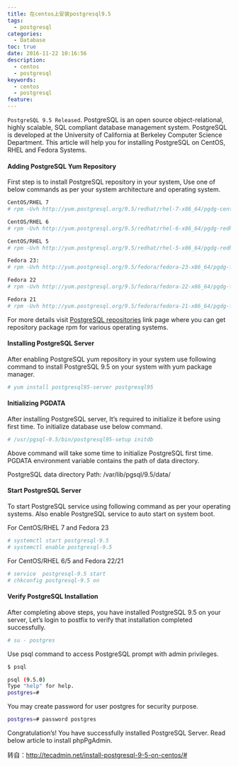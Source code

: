 ```yaml
---
title: 在centos上安装postgresql9.5
tags:
  - postgresql
categories:
  - Database
toc: true
date: 2016-11-22 10:16:56
description: 
  - centos
  - postgresql
keywords:
  - centos
  - postgresql
feature:
---
```


`PostgreSQL 9.5 Released`. PostgreSQL is an open source object-relational, highly scalable, SQL compliant database management system. PostgreSQL is developed at the University of California at Berkeley Computer Science Department. This article will help you for installing PostgreSQL on CentOS, RHEL and Fedora Systems.


#### Adding PostgreSQL Yum Repository

First step is to install PostgreSQL repository in your system, Use one of below commands as per your system architecture and operating system.
<!-- more -->
``` bash
CentOS/RHEL 7
# rpm -Uvh http://yum.postgresql.org/9.5/redhat/rhel-7-x86_64/pgdg-centos95-9.5-2.noarch.rpm

CentOS/RHEL 6
# rpm -Uvh http://yum.postgresql.org/9.5/redhat/rhel-6-x86_64/pgdg-redhat95-9.5-2.noarch.rpm

CentOS/RHEL 5
# rpm -Uvh http://yum.postgresql.org/9.5/redhat/rhel-5-x86_64/pgdg-redhat95-9.5-2.noarch.rpm

Fedora 23:
# rpm -Uvh http://yum.postgresql.org/9.5/fedora/fedora-23-x86_64/pgdg-fedora95-9.5-3.noarch.rpm

Fedora 22
# rpm -Uvh http://yum.postgresql.org/9.5/fedora/fedora-22-x86_64/pgdg-fedora95-9.5-3.noarch.rpm

Fedora 21
# rpm -Uvh http://yum.postgresql.org/9.5/fedora/fedora-21-x86_64/pgdg-fedora95-9.5-2.noarch.rpm
```
For more details visit [PostgreSQL repositories](http://yum.postgresql.org/repopackages.php) link page where you can get repository package rpm for various operating systems.

#### Installing PostgreSQL Server

After enabling PostgreSQL yum repository in your system use following command to install PostgreSQL 9.5 on your system with yum package manager.
``` bash
# yum install postgresql95-server postgresql95
```

#### Initializing PGDATA

After installing PostgreSQL server, It’s required to initialize it before using first time. To initialize database use below command.
``` bash
# /usr/pgsql-9.5/bin/postgresql95-setup initdb
```

Above command will take some time to initialize PostgreSQL first time. PGDATA environment variable contains the path of data directory.

PostgreSQL data directory Path: /var/lib/pgsql/9.5/data/

#### Start PostgreSQL Server

To start PostgreSQL service using following command as per your operating systems. Also enable PostgreSQL service to auto start on system boot.

For CentOS/RHEL 7 and Fedora 23
``` bash
# systemctl start postgresql-9.5
# systemctl enable postgresql-9.5
```
For CentOS/RHEL 6/5 and Fedora 22/21
``` bash
# service  postgresql-9.5 start
# chkconfig postgresql-9.5 on
```


#### Verify PostgreSQL Installation

After completing above steps, you have installed PostgreSQL 9.5 on your server, Let’s login to postfix to verify that installation completed successfully.
``` bash
# su - postgres
```
Use psql command to access PostgreSQL prompt with admin privileges.
``` bash
$ psql

psql (9.5.0)
Type "help" for help.
postgres=#
```


You may create password for user postgres for security purpose.
``` bash
postgres=# password postgres
```

Congratulation’s! You have successfully installed PostgreSQL Server. Read below article to install phpPgAdmin.

转自：http://tecadmin.net/install-postgresql-9-5-on-centos/#